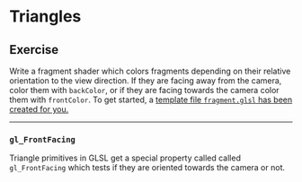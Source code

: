 # Triangles

## Exercise

Write a fragment shader which colors fragments depending on their relative orientation to the view direction. If they are facing away from the camera, color them with `backColor`, or if they are facing towards the camera color them with `frontColor`.  To get started, a <a href="/open/28-prims-2" target="_blank">template file `fragment.glsl` has been created for you.</a>

***

### `gl_FrontFacing`

Triangle primitives in GLSL get a special property called called `gl_FrontFacing` which tests if they are oriented towards the camera or not. 